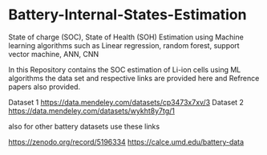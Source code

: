 # Battery-Internal-States-Estimation
State of charge (SOC), State of Health (SOH) Estimation using Machine learning algorithms such as Linear regression, random forest, support vector machine, ANN, CNN

In this Repository contains the SOC estimation of  Li-ion cells using ML algorithms the data set and respective links are provided here and Refrence papers also provided.

Dataset 1 https://data.mendeley.com/datasets/cp3473x7xv/3
Dataset 2 https://data.mendeley.com/datasets/wykht8y7tg/1

also for other battery datasets use these links

https://zenodo.org/record/5196334
https://calce.umd.edu/battery-data
